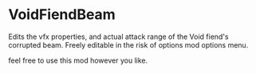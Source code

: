 # VoidFiendBeam

Edits the vfx properties, and actual attack range of the Void fiend's corrupted beam.
Freely editable in the risk of options mod options menu. 


feel free to use this mod however you like. 
